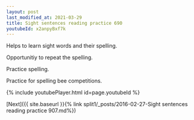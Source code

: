 ```yaml
---
layout: post
last_modified_at: 2021-03-29
title: Sight sentences reading practice 690
youtubeId: x2anpyBxf7k
---
```

 
 
Helps to learn sight words and their spelling.

Opportunitiy to repeat the spelling. 

Practice spelling. 
 
Practice for spelling bee competitions. 
 
{% include youtubePlayer.html id=page.youtubeId %}
 
 

[Next]({{ site.baseurl }}{% link  split1/_posts/2016-02-27-Sight sentences reading practice 907.md%})
 
